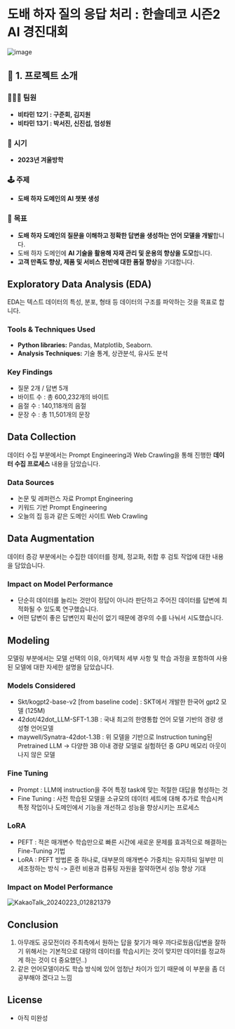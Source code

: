 # 도배 하자 질의 응답 처리 : 한솔데코 시즌2 AI 경진대회
![image](https://github.com/junhoeKu/Developing-LLM-with-dobaehaja.github.io/assets/144355794/a6c9d84b-d8ef-4a55-bddb-e4a51ff81c46)

## 🎯 1. 프로젝트 소개
### 🧑‍🤝‍🧑 **팀원**
- **비타민 12기 : 구준회, 김지원**
- **비타민 13기 : 박서진, 신진섭, 엄성원**

### 📅 **시기**
- **2023년 겨울방학**

### 🕹️ **주제**
- **도배 하자 도메인의 AI 챗봇 생성**

### 🎯 **목표**
- **도배 하자 도메인의 질문을 이해하고 정확한 답변을 생성하는 언어 모델을 개발**합니다.
- 도배 하자 도메인에 **AI 기술을 활용해 자재 관리 및 운용의 향상을 도모**합니다.
- **고객 만족도 향상, 제품 및 서비스 전반에 대한 품질 향상**을 기대합니다.

## Exploratory Data Analysis (EDA)

EDA는 텍스트 데이터의 특성, 분포, 형태 등 데이터의 구조를 파악하는 것을 목표로 합니다.

### Tools & Techniques Used

- **Python libraries:** Pandas, Matplotlib, Seaborn.
- **Analysis Techniques:** 기술 통계, 상관분석, 유사도 분석

### Key Findings

- 질문 2개 / 답변 5개
- 바이트 수 : 총 600,232개의 바이트
- 음절 수 : 140,118개의 음절
- 문장 수 : 총 11,501개의 문장

## Data Collection

데이터 수집 부분에서는 Prompt Engineering과 Web Crawling을 통해 진행한 **데이터 수집 프로세스** 내용을 담았습니다.

### Data Sources

- 논문 및 레퍼런스 자료 Prompt Engineering
- 키워드 기반 Prompt Engineering
- 오늘의 집 등과 같은 도메인 사이트 Web Crawling

## Data Augmentation

데이터 증강 부분에서는 수집한 데이터를 정제, 정교화, 취합 후 검토 작업에 대한 내용을 담았습니다.

### Impact on Model Performance

- 단순히 데이터를 늘리는 것만이 정답이 아니라 판단하고 주어진 데이터를 답변에 최적화될 수 있도록 연구했습니다.
- 어떤 답변이 좋은 답변인지 확신이 없기 때문에 경우의 수를 나눠서 시도했습니다.

## Modeling

모델링 부분에서는 모델 선택의 이유, 아키텍처 세부 사항 및 학습 과정을 포함하여 사용된 모델에 대한 자세한 설명을 담았습니다.

### Models Considered

- Skt/kogpt2-base-v2 [from baseline code] : SKT에서 개발한 한국어 gpt2 모델 (125M)
- 42dot/42dot_LLM-SFT-1.3B : 국내 최고의 한영통합 언어 모델 기반의 경량 생성형 언어모델
- maywell/Synatra-42dot-1.3B : 위 모델을 기반으로 Instruction tuning된 Pretrained LLM
    -> 다양한 3B 이내 경량 모델로 실험하던 중 GPU 메모리 아웃이 나지 않은 모델

### Fine Tuning

- Prompt : LLM에 instruction을 주어 특정 task에 맞는 적절한 대답을 형성하는 것
- Fine Tuning : 사전 학습된 모델을 소규모의 데이터 세트에 대해 추가로 학습시켜 특정 작업이나 도메인에서 기능을 개선하고 성능을 향상시키는 프로세스

### LoRA

- PEFT : 적은 매개변수 학습만으로 빠른 시간에 새로운 문제를 효과적으로 해결하는 Fine-Tuning 기법
- LoRA : PEFT 방법론 중 하나로, 대부분의 매개변수 가중치는 유지하되 일부만 미세조정하는 방식
      -> 훈련 비용과 컴퓨팅 자원을 절약하면서 성능 향상 기대

### Impact on Model Performance

![KakaoTalk_20240223_012821379](https://github.com/junhoeKu/Developing-LLM-with-dobaehaja.github.io/assets/144355794/0f170bd2-bc33-40c4-ac16-9ca47c7b5455)

## Conclusion

1. 아무래도 공모전이라 주최측에서 원하는 답을 찾기가 매우 까다로웠음(답변을 잘하기 위해서는 기본적으로 대량의 데이터를 학습시키는 것이 맞지만 데이터를 정교하게 하는 것이 더 중요했던..)
2. 같은 언어모델이라도 학습 방식에 있어 엄청난 차이가 있기 때문에 이 부분을 좀 더 공부해야 겠다고 느낌

## License

- 아직 미완성
